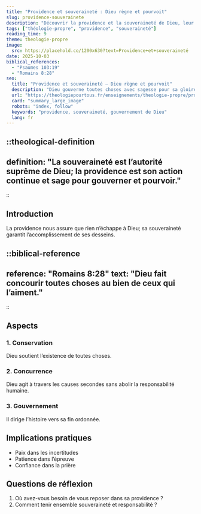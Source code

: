 ```yaml
---
title: "Providence et souveraineté : Dieu règne et pourvoit"
slug: providence-souverainete
description: "Découvrir la providence et la souveraineté de Dieu, leur portée et leur réconfort."
tags: ["théologie-propre", "providence", "souveraineté"]
reading_time: 9
theme: theologie-propre
image:
  src: https://placehold.co/1200x630?text=Providence+et+souveraineté
date: 2025-10-03
biblical_references:
  - "Psaumes 103:19"
  - "Romains 8:28"
seo:
  title: "Providence et souveraineté — Dieu règne et pourvoit"
  description: "Dieu gouverne toutes choses avec sagesse pour sa gloire et le bien de son peuple."
  url: "https://theologiepourtous.fr/enseignements/theologie-propre/providence-souverainete"
  card: "summary_large_image"
  robots: "index, follow"
  keywords: "providence, souveraineté, gouvernement de Dieu"
  lang: fr
---
```


::theological-definition
---
definition: "La souveraineté est l’autorité suprême de Dieu; la providence est son action continue et sage pour gouverner et pourvoir."
---
::

## Introduction

La providence nous assure que rien n’échappe à Dieu; sa souveraineté garantit l’accomplissement de ses desseins.

::biblical-reference
---
reference: "Romains 8:28"
text: "Dieu fait concourir toutes choses au bien de ceux qui l’aiment."
---
::

## Aspects

### 1. Conservation
Dieu soutient l’existence de toutes choses.

### 2. Concurrence
Dieu agit à travers les causes secondes sans abolir la responsabilité humaine.

### 3. Gouvernement
Il dirige l’histoire vers sa fin ordonnée.

## Implications pratiques
- Paix dans les incertitudes
- Patience dans l’épreuve
- Confiance dans la prière

## Questions de réflexion
1. Où avez-vous besoin de vous reposer dans sa providence ?
2. Comment tenir ensemble souveraineté et responsabilité ?
